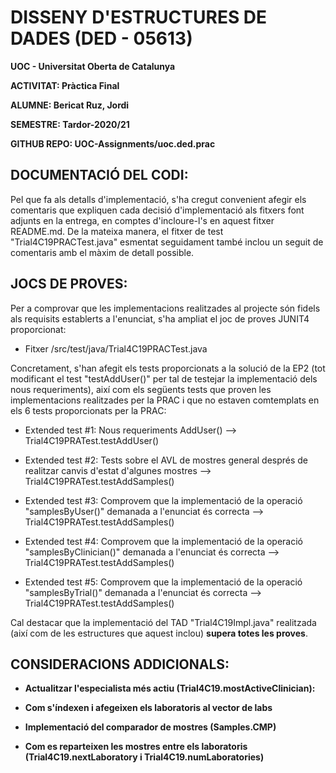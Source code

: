 # DISSENY D'ESTRUCTURES DE DADES (DED - 05613)

**UOC - Universitat Oberta de Catalunya**

**ACTIVITAT: Pràctica Final** 

**ALUMNE: Bericat Ruz, Jordi** 

**SEMESTRE: Tardor-2020/21** 

**GITHUB REPO: UOC-Assignments/uoc.ded.prac** 


## DOCUMENTACIÓ DEL CODI:

Pel que fa als detalls d'implementació, s'ha cregut convenient afegir els comentaris que expliquen cada decisió d'implementació als fitxers font adjunts en la entrega, en comptes d'incloure-l's en aquest fitxer README.md. De la mateixa manera, el fitxer de test "Trial4C19PRACTest.java" esmentat seguidament també inclou un seguit de comentaris amb el màxim de detall possible. 
 
## JOCS DE PROVES:

Per a comprovar que les implementacions realitzades al projecte són fidels als requisits establerts a l'enunciat, s'ha ampliat el joc de proves JUNIT4 proporcionat:

 - Fitxer /src/test/java/Trial4C19PRACTest.java
 
Concretament, s'han afegit els tests proporcionats a la solució de la EP2 (tot modificant el test "testAddUser()" per tal de testejar la implementació dels nous requeriments), així com els següents tests que proven les implementacions realitzades per la PRAC i que no estaven comtemplats en els 6 tests proporcionats per la PRAC:   

 - Extended test #1: Nous requeriments AddUser() --> Trial4C19PRATest.testAddUser()
 
 - Extended test #2: Tests sobre el AVL de mostres general després de realitzar canvis d'estat d'algunes mostres --> Trial4C19PRATest.testAddSamples()
 
 - Extended test #3: Comprovem que la implementació de la operació "samplesByUser()" demanada a l'enunciat és correcta --> Trial4C19PRATest.testAddSamples()
 
 - Extended test #4: Comprovem que la implementació de la operació "samplesByClinician()" demanada a l'enunciat és correcta --> Trial4C19PRATest.testAddSamples()
 
 - Extended test #5: Comprovem que la implementació de la operació "samplesByTrial()" demanada a l'enunciat és correcta --> Trial4C19PRATest.testAddSamples()

Cal destacar que la implementació del TAD "Trial4C19Impl.java" realitzada (així com de les estructures que aquest inclou) **supera totes les proves**.

## CONSIDERACIONS ADDICIONALS:

- **Actualitzar l'especialista més actiu (Trial4C19.mostActiveClinician):**

- **Com s'índexen i afegeixen els laboratoris al vector de labs**

- **Implementació del comparador de mostres (Samples.CMP)**

- **Com es reparteixen les mostres entre els laboratoris (Trial4C19.nextLaboratory i Trial4C19.numLaboratories)**
